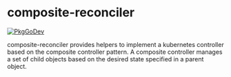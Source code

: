 # composite-reconciler

[![PkgGoDev](https://pkg.go.dev/badge/github.com/darkowlzz/composite-reconciler)](https://pkg.go.dev/github.com/darkowlzz/composite-reconciler)

composite-reconciler provides helpers to implement a kubernetes controller
based on the composite controller pattern. A composite controller manages a set
of child objects based on the desired state specified in a parent object.
